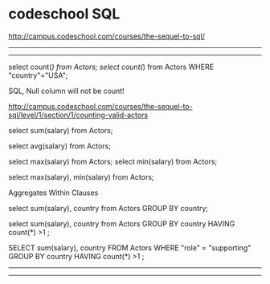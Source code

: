# codeschool SQL

http://campus.codeschool.com/courses/the-sequel-to-sql/


*********************************************************************************
*********************************************************************************

select count(*) from Actors;
select count(*) from Actors WHERE "country"="USA";


SQL, Null column will not be count!

http://campus.codeschool.com/courses/the-sequel-to-sql/level/1/section/1/counting-valid-actors

select sum(salary) from Actors;


select avg(salary) from Actors;


select max(salary) from Actors;
select min(salary) from Actors;

<!-- select max(salary) and min(salary)from Actors; -->

select max(salary), min(salary) from Actors;

Aggregates Within Clauses

select sum(salary), country from Actors GROUP BY country;

select sum(salary), country from Actors GROUP BY country HAVING count(*) >1 ;


SELECT sum(salary), country FROM Actors  WHERE "role" = "supporting" GROUP BY country HAVING count(*) >1 ;


*********************************************************************************
*********************************************************************************